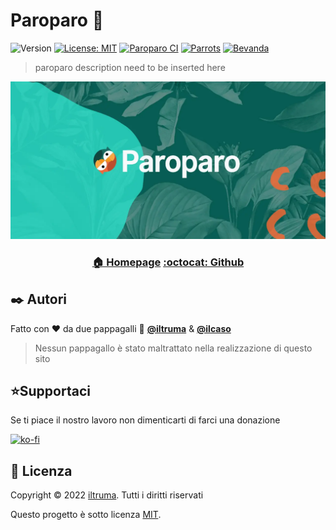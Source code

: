 # Paroparo 🦜
![Version](https://img.shields.io/github/v/tag/iltruma/paroparo?label=version)
[![License: MIT](https://img.shields.io/github/license/iltruma/paroparo?style=flat)](https://github.com/iltruma/paroparo/blob/master/LICENSE)
[![Paroparo CI](https://img.shields.io/github/workflow/status/iltruma/paroparo/Paroparo%20CI?logo=github)](https://github.com/iltruma/paroparo/actions/workflows/paroparo.yml)
[![Parrots](https://img.shields.io/badge/parrots-2-%23186e64)](https://www.paroparo.it)
[![Bevanda](https://img.shields.io/badge/cochina-bella%20fresca-%23fe101a)]()

> paroparo description need to be inserted here

<p align="center">
    <img src="https://raw.githubusercontent.com/iltruma/paroparo/master/assets/img/gitpreview.webp" width="576">
</p>
<h3 align="center">
    <a title="Homepage" href="https://www.paroparo.it">🏠 Homepage</a>
    <a title="Github" href="https://github.com/iltruma/paroparo#readme">:octocat: Github</a>
</h3>

## ✒️ Autori

Fatto con ❤️ da due pappagalli 🦜 
**[@iltruma](https://github.com/iltruma)** &  **[@ilcaso](https://github.com/ilcaso)**

> Nessun pappagallo è stato maltrattato nella realizzazione di questo sito

## ⭐️Supportaci 

Se ti piace il nostro lavoro non dimenticarti di farci una donazione

[![ko-fi](https://ko-fi.com/img/githubbutton_sm.svg)](https://ko-fi.com/S6S46WOAS)


## 📝 Licenza

Copyright © 2022 [iltruma](https://github.com/iltruma). Tutti i diritti riservati

Questo progetto è sotto licenza [MIT](https://github.com/iltruma/paroparo/blob/master/LICENSE).